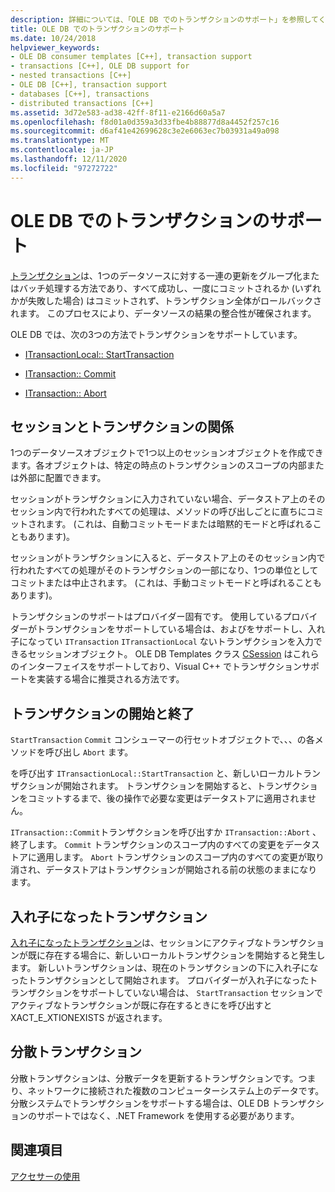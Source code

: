 ```yaml
---
description: 詳細については、「OLE DB でのトランザクションのサポート」を参照してください。
title: OLE DB でのトランザクションのサポート
ms.date: 10/24/2018
helpviewer_keywords:
- OLE DB consumer templates [C++], transaction support
- transactions [C++], OLE DB support for
- nested transactions [C++]
- OLE DB [C++], transaction support
- databases [C++], transactions
- distributed transactions [C++]
ms.assetid: 3d72e583-ad38-42ff-8f11-e2166d60a5a7
ms.openlocfilehash: f8d01a0d359a3d33fbe4b88877d8a4452f257c16
ms.sourcegitcommit: d6af41e42699628c3e2e6063ec7b03931a49a098
ms.translationtype: MT
ms.contentlocale: ja-JP
ms.lasthandoff: 12/11/2020
ms.locfileid: "97272722"
---
```

# <a name="supporting-transactions-in-ole-db"></a>OLE DB でのトランザクションのサポート

[トランザクション](../../data/transactions-mfc-data-access.md)は、1つのデータソースに対する一連の更新をグループ化またはバッチ処理する方法であり、すべて成功し、一度にコミットされるか (いずれかが失敗した場合) はコミットされず、トランザクション全体がロールバックされます。 このプロセスにより、データソースの結果の整合性が確保されます。

OLE DB では、次の3つの方法でトランザクションをサポートしています。

- [ITransactionLocal:: StartTransaction](/previous-versions/windows/desktop/ms709786(v=vs.85))

- [ITransaction:: Commit](/previous-versions/windows/desktop/ms713008(v=vs.85))

- [ITransaction:: Abort](/previous-versions/windows/desktop/ms709833(v=vs.85))

## <a name="relationship-of-sessions-and-transactions"></a>セッションとトランザクションの関係

1つのデータソースオブジェクトで1つ以上のセッションオブジェクトを作成できます。各オブジェクトは、特定の時点のトランザクションのスコープの内部または外部に配置できます。

セッションがトランザクションに入力されていない場合、データストア上のそのセッション内で行われたすべての処理は、メソッドの呼び出しごとに直ちにコミットされます。 (これは、自動コミットモードまたは暗黙的モードと呼ばれることもあります)。

セッションがトランザクションに入ると、データストア上のそのセッション内で行われたすべての処理がそのトランザクションの一部になり、1つの単位としてコミットまたは中止されます。 (これは、手動コミットモードと呼ばれることもあります)。

トランザクションのサポートはプロバイダー固有です。 使用しているプロバイダーがトランザクションをサポートしている場合は、およびをサポートし、入れ子になってい `ITransaction` `ITransactionLocal` ないトランザクションを入力できるセッションオブジェクト。 OLE DB Templates クラス [CSession](../../data/oledb/csession-class.md) はこれらのインターフェイスをサポートしており、Visual C++ でトランザクションサポートを実装する場合に推奨される方法です。

## <a name="starting-and-ending-the-transaction"></a>トランザクションの開始と終了

`StartTransaction` `Commit` コンシューマーの行セットオブジェクトで、、、の各メソッドを呼び出し `Abort` ます。

を呼び出す `ITransactionLocal::StartTransaction` と、新しいローカルトランザクションが開始されます。 トランザクションを開始すると、トランザクションをコミットするまで、後の操作で必要な変更はデータストアに適用されません。

`ITransaction::Commit`トランザクションを呼び出すか `ITransaction::Abort` 、終了します。 `Commit` トランザクションのスコープ内のすべての変更をデータストアに適用します。 `Abort` トランザクションのスコープ内のすべての変更が取り消され、データストアはトランザクションが開始される前の状態のままになります。

## <a name="nested-transactions"></a>入れ子になったトランザクション

[入れ子になったトランザクション](/previous-versions/windows/desktop/ms716985(v=vs.85))は、セッションにアクティブなトランザクションが既に存在する場合に、新しいローカルトランザクションを開始すると発生します。 新しいトランザクションは、現在のトランザクションの下に入れ子になったトランザクションとして開始されます。 プロバイダーが入れ子になったトランザクションをサポートしていない場合は、 `StartTransaction` セッションでアクティブなトランザクションが既に存在するときにを呼び出すと XACT_E_XTIONEXISTS が返されます。

## <a name="distributed-transactions"></a>分散トランザクション

分散トランザクションは、分散データを更新するトランザクションです。つまり、ネットワークに接続された複数のコンピューターシステム上のデータです。 分散システムでトランザクションをサポートする場合は、OLE DB トランザクションのサポートではなく、.NET Framework を使用する必要があります。

## <a name="see-also"></a>関連項目

[アクセサーの使用](../../data/oledb/using-accessors.md)
